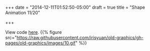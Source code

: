+++
date = "2014-12-11T01:52:50-05:00"
draft = true
title = "Shape Animation 11/20"

+++

View code <a href="https://github.com/irisyuan/old-graphics/tree/gh-pages/old-graphics/assignment10" target="_blank">here</a>.
{{% figure src="https://raw.githubusercontent.com/irisyuan/old-graphics/gh-pages/old-graphics/images/10.gif" %}}
